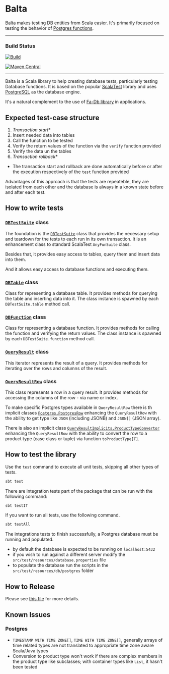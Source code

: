 # Balta

Balta makes testing DB entities from Scala easier. It's primarily focused on testing the behavior of [Postgres functions](https://www.postgresql.org/docs/current/xfunc.html).

---

### Build Status

[![Build](https://github.com/AbsaOSS/balta/workflows/Build/badge.svg)](https://github.com/AbsaOSS/balta/actions)

[![Maven Central](https://maven-badges.herokuapp.com/maven-central/za.co.absa.db/balta_2.12/badge.svg)](https://search.maven.org/search?q=g:za.co.absa.db.balta)

---

Balta is a Scala library to help creating database tests, particularly testing Database functions. It is based on the 
popular [ScalaTest](http://www.scalatest.org/) library and uses [PostgreSQL](https://www.postgresql.org/) as the database engine.

It's a natural complement to the use of [Fa-Db library](https://github.com/AbsaOSS/fa-db) in applications.

## Expected test-case structure
1. _Transaction start_*
2. Insert needed data into tables
3. Call the function to be tested
4. Verify the return values of the function via the `verify` function provided
5. Verify the data un the tables
6. _Transaction rollback_*

 * The transaction start and rollback are done automatically before or after the execution respectively of the `test` function provided

Advantages of this approach is that the tests are repeateble, they are isolated from each other and the database is always 
in a known state before and after each test.


## How to write tests

### [`DBTestSuite`](https://github.com/AbsaOSS/balta/blob/master/balta/src/main/scala/za/co/absa/db/balta/DBTestSuite.scala) class

The foundation is the [`DBTestSuite`](https://github.com/AbsaOSS/balta/blob/master/balta/src/main/scala/za/co/absa/db/balta/DBTestSuite.scala) 
class that provides the necessary setup and teardown for the tests to each run in its own transaction. It is an 
enhancement class to standard ScalaTest `AnyFunSuite` class.

Besides that, it provides easy access to tables, query them and insert data into them.

And it allows easy access to database functions and executing them.

### [`DBTable`](https://github.com/AbsaOSS/balta/blob/master/balta/src/main/scala/za/co/absa/db/balta/classes/DBTable.scala) class

Class for representing a database table. It provides methods for querying the table and inserting data into it. The class 
instance is spawned by each `DBTestSuite.table` method call. 

### [`DBFunction`](https://github.com/AbsaOSS/balta/blob/master/balta/src/main/scala/za/co/absa/db/balta/classes/DBFunction.scala) class

Class for representing a database function. It provides methods for calling the function and verifying the return values.
The class instance is spawned by each `DBTestSuite.function` method call.

### [`QueryResult`](https://github.com/AbsaOSS/balta/blob/master/balta/src/main/scala/za/co/absa/db/balta/classes/QueryResult.scala) class

This iterator represents the result of a query. It provides methods for iterating over the rows and columns of the result.

### [`QueryResultRow`](https://github.com/AbsaOSS/balta/blob/master/balta/src/main/scala/za/co/absa/db/balta/classes/QueryResultRow.scala) class

This class represents a row in a query result. It provides methods for accessing the columns of the row - via name or index.

To make specific Postgres types available in `QueryResultRow` there is th implicit classes 
[`Postgres.PostgresRow`](https://github.com/AbsaOSS/balta/blob/master/balta/src/main/scala/za/co/absa/db/balta/implicits/Postgres.scala)
enhancing the `QueryResultRow` with the ability to get type like `JSON` (including JSONB) and `JSON[]` (JSON array).

There is also an implicit class 
[`QueryResultImplicits.ProductTypeConvertor`](https://github.com/AbsaOSS/balta/blob/master/balta/src/main/scala/za/co/absa/db/balta/implicits/QueryResultImplicits.scala) 
enhancing  the `QueryResultRow` with the ability to convert the row to a product type (case class or tuple) via function
`toProductType[T]`.





## How to test the library

Use the `test` command to execute all unit tests, skipping all other types of tests.
```bash
sbt test
```

There are integration tests part of the package that can be run with the following command:
```bash
sbt testIT
```

If you want to run all tests, use the following command.
```bash
sbt testAll
```

The integrations tests to finish successfully, a Postgres database must be running and populated.
* by default the database is expected to be running on `localhost:5432`
* if you wish to run against a different server modify the `src/test/resources/database.properties` file
* to populate the database run the scripts in the `src/test/resources/db/postgres` folder

## How to Release

Please see [this file](RELEASE.md) for more details.

## Known Issues

### Postgres
* `TIMESTAMP WITH TIME ZONE[]`, `TIME WITH TIME ZONE[]`, generally arrays of time related types are not translated to appropriate time zone aware Scala/Java types
* Conversion to product type won't work if there are complex members in the product type like subclasses; with container types like `List`, it hasn't been tested 
